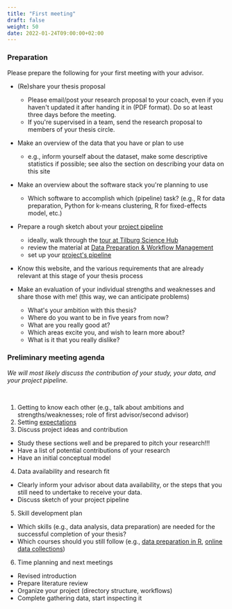 ```yaml
---
title: "First meeting"
draft: false
weight: 50
date: 2022-01-24T09:00:00+02:00
---
```


### Preparation

Please prepare the following for your first meeting with your advisor.

* (Re)share your thesis proposal
    * Please email/post your research proposal to your coach, even if you haven't updated it after handing it in (PDF format). Do so at least three days before the meeting.
    * If you're supervised in a team, send the research proposal to members of your thesis circle.

* Make an overview of the data that you have or plan to use
    * e.g., inform yourself about the dataset, make some descriptive statistics if possible; see also the section on describing your data on this site

* Make an overview about the software stack you're planning to use
    * Which software to accomplish which (pipeline) task? (e.g., R for data preparation, Python for k-means clustering, R for fixed-effects model, etc.)

* Prepare a rough sketch about your [project pipeline](/pipeline)
    * ideally, walk through the [tour at Tilburg Science Hub](https://tilburgsciencehub.com/tour)
    * review the material at [Data Preparation & Workflow Management](https://dprep.hannesdatta.com)
    * set up your [project's pipeline](https://tilburgsciencehub.com/start/new-project)

* Know this website, and the various requirements that are already relevant at this stage of your thesis process

* Make an evaluation of your individual strengths and weaknesses and share those with me! (this way, we can anticipate problems)
    * What's your ambition with this thesis?
    * Where do you want to be in five years from now?
    * What are you really good at?
    * Which areas excite you, and wish to learn more about?
    * What is it that you really dislike?

### Preliminary meeting agenda

*We will most likely discuss the contribution of your study, your data, and your project pipeline.*

<br>

1. Getting to know each other (e.g., talk about ambitions and strengths/weaknesses; role of first advisor/second advisor)
2. Setting [expectations](../expectation)
3. Discuss project ideas and contribution
  * Study these sections well and be prepared to pitch your research!!!
  * Have a list of potential contributions of your research
  * Have an initial conceptual model
4. Data availability and research fit
  * Clearly inform your advisor about data availability, or the steps that you still need to undertake to receive your data.
  * Discuss sketch of your project pipeline
5. Skill development plan
  * Which skills (e.g., data analysis, data preparation) are needed for the successful completion of your thesis?
  * Which courses should you still follow (e.g., [data preparation in R](https://dprep.hannesdatta.com), [online data collections](https://odcm.hannesdatta.com))
6. Time planning and next meetings
  - Revised introduction
  - Prepare literature review
  - Organize your project (directory structure, workflows)
  - Complete gathering data, start inspecting it
